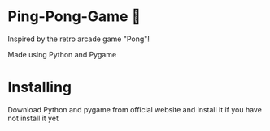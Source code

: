 # Ping-Pong-Game 🏓
Inspired by the retro arcade game "Pong"! 

Made using Python and Pygame 
# Installing
Download Python and pygame from official website and install it if you have not install it yet
